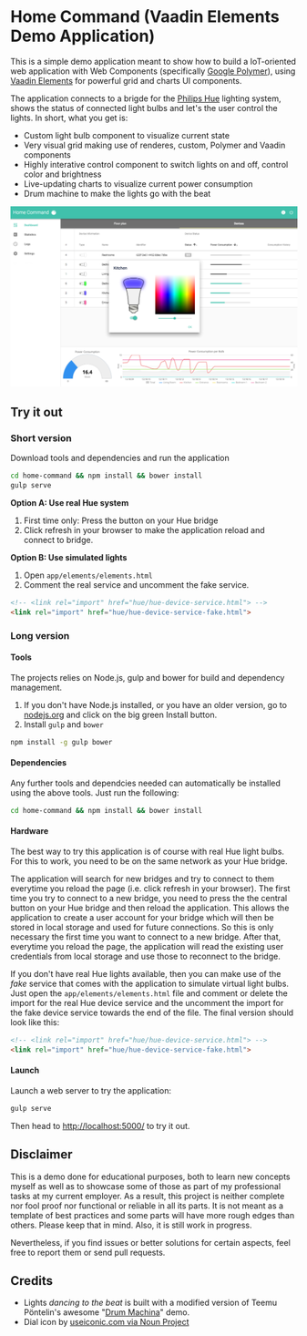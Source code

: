 # Home Command (Vaadin Elements Demo Application)

This is a simple demo application meant to show how to build a IoT-oriented web application with Web Components (specifically [Google Polymer](https://www.polymer-project.org/1.0/)), using [Vaadin Elements](https://vaadin.com/elements) for powerful grid and charts UI components.

The application connects to a brigde for the [Philips Hue](http://www.meethue.com/) lighting system, shows the status of connected light bulbs and let's the user control the lights. In short, what you get is:

- Custom light bulb component to visualize current state
- Very visual grid making use of renderes, custom, Polymer and Vaadin components
- Highly interative control component to switch lights on and off, control color and brightness
- Live-updating charts to visualize current power consumption
- Drum machine to make the lights go with the beat

![Screenshot](screenshot.png)

## Try it out


### Short version

Download tools and dependencies and run the application

```sh
cd home-command && npm install && bower install
gulp serve
```

**Option A: Use real Hue system**

1. First time only: Press the button on your Hue bridge
2. Click refresh in your browser to make the application reload and connect to bridge.

**Option B: Use simulated lights**

1. Open `app/elements/elements.html`
2. Comment the real service and uncomment the fake service.

```html
<!-- <link rel="import" href="hue/hue-device-service.html"> -->
<link rel="import" href="hue/hue-device-service-fake.html">
```


### Long version

#### Tools

The projects relies on Node.js, gulp and bower for build and dependency management.

1. If you don't have Node.js installed, or you have an older version, go to [nodejs.org](https://nodejs.org) and click on the big green Install button.
2. Install `gulp` and `bower`

```sh
npm install -g gulp bower
```

#### Dependencies

Any further tools and dependcies needed can automatically be installed using the above tools. Just run the following:

```sh
cd home-command && npm install && bower install
```

#### Hardware

The best way to try this application is of course with real Hue light bulbs. For this to work, you need to be on the same network as your Hue bridge.

The application will search for new bridges and try to connect to them everytime you reload the page (i.e. click refresh in your browser). The first time you try to connect to a new bridge, you need to press the the central button on your Hue bridge and then reload the application. This allows the application to create a user account for your bridge which will then be stored in local storage and used for future connections. So this is only necessary the first time you want to connect to a new bridge. After that, everytime you reload the page, the application will read the existing user credentials from local storage and use those to reconnect to the bridge.

If you don't have real Hue lights available, then you can make use of the _fake_ service that comes with the application to simulate virtual light bulbs. Just open the `app/elements/elements.html` file and comment or delete the import for the real Hue device service and the uncomment the import for the fake device service towards the end of the file. The final version should look like this:

```html
<!-- <link rel="import" href="hue/hue-device-service.html"> -->
<link rel="import" href="hue/hue-device-service-fake.html">
```

#### Launch

Launch a web server to try the application:

```sh
gulp serve
```

Then head to [http://localhost:5000/](http://localhost:5000/) to try it out.


## Disclaimer

This is a demo done for educational purposes, both to learn new concepts myself as well as to showcase some of those as part of my professional tasks at my current employer. As a result, this project is neither complete nor fool proof nor functional or reliable in all its parts. It is not meant as a template of best practices and some parts will have more rough edges than others. Please keep that in mind. Also, it is still work in progress.

Nevertheless, if you find issues or better solutions for certain aspects, feel free to report them or send pull requests.


## Credits

- Lights _dancing to the beat_ is built with a modified version of Teemu Pöntelin's awesome "[Drum Machina](https://github.com/tehapo/web-audio-sample-demo)" demo.
- Dial icon by [useiconic.com via Noun Project](https://thenounproject.com/icon/208576/)
